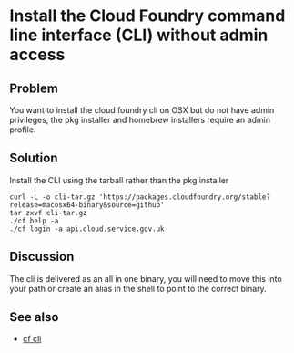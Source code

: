 # Install the Cloud Foundry command line interface (CLI) without admin access

## Problem

You want to install the cloud foundry cli on OSX but do not have admin privileges, the pkg installer and homebrew installers require an admin profile.

## Solution

Install the CLI using the tarball rather than the pkg installer

```
curl -L -o cli-tar.gz 'https://packages.cloudfoundry.org/stable?release=macosx64-binary&source=github'
tar zxvf cli-tar.gz
./cf help -a
./cf login -a api.cloud.service.gov.uk
```

## Discussion
The cli is delivered as an all in one binary, you will need to move this into your path or create an alias in the shell to point to the correct binary.

## See also

- [cf cli][1]

[1]: https://github.com/cloudfoundry/cli#downloads
